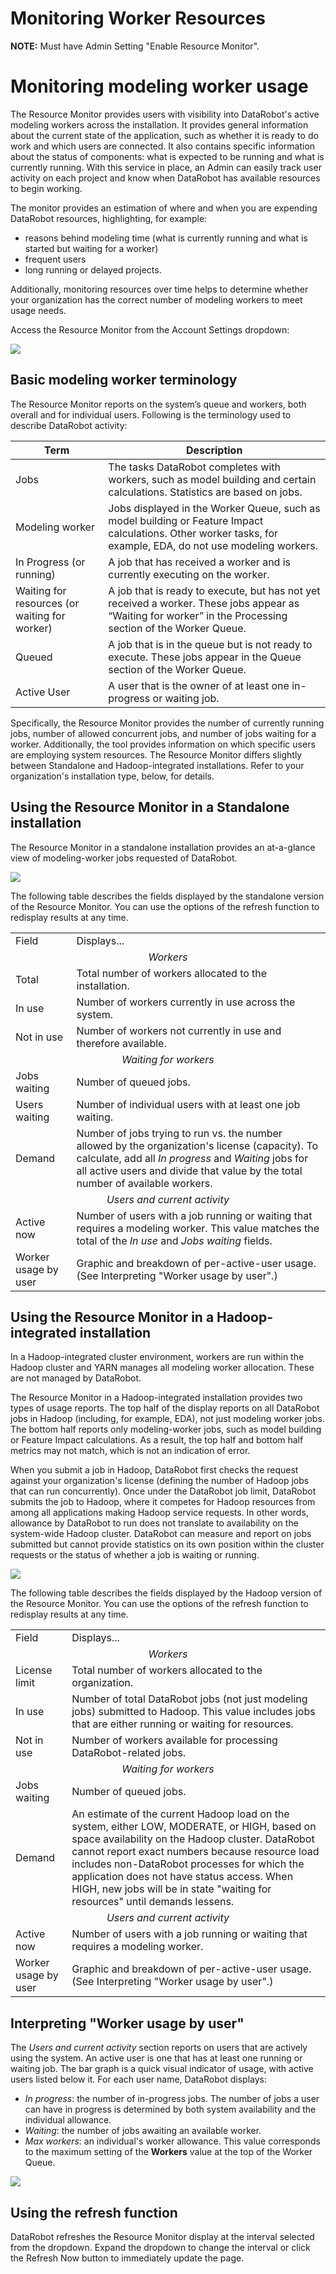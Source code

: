<a name="monitoring-resources"></a>
Monitoring Worker Resources
=============================

**NOTE:** Must have Admin Setting "Enable Resource Monitor".

# Monitoring modeling worker usage

The Resource Monitor provides users with visibility into DataRobot's active modeling workers across the installation. It provides general information about the current state of the application, such as whether it is ready to do work and which users are connected. It also contains specific information about the status of components: what is expected to be running and what is currently running. With this service in place, an Admin can easily track user activity on each project and know when DataRobot has available resources to begin working.

The monitor provides an estimation of where and when you are expending DataRobot resources, highlighting, for example:

* reasons behind modeling time (what is currently running and what is started but waiting for a worker)
* frequent users
* long running or delayed projects.

Additionally, monitoring resources over time helps to determine whether your organization has the correct number of modeling workers to meet usage needs.

Access the Resource Monitor from the Account Settings dropdown:

![](images/resource-monitor-enable.png)

## Basic modeling worker terminology

The Resource Monitor reports on the system’s queue and workers, both overall and for individual users. Following is the terminology used to describe DataRobot activity:

Term | Description
----- | -----------
Jobs | The tasks DataRobot completes with workers, such as model building and certain calculations. Statistics are based on jobs.
Modeling worker | Jobs displayed in the Worker Queue, such as model building or Feature Impact calculations. Other worker tasks, for example, EDA, do not use modeling workers.
In Progress (or running) | A job that has received a worker and is currently executing on the worker.
Waiting for resources (or waiting for worker) | A job that is ready to execute, but has not yet received a worker. These jobs appear as “Waiting for worker” in the Processing section of the Worker Queue.
Queued | A job that is in the queue but is not ready to execute. These jobs appear in the Queue section of the Worker Queue.
Active User | A user that is the owner of at least one in-progress or waiting job.

Specifically, the Resource Monitor provides the number of currently running jobs, number of allowed concurrent jobs, and number of jobs waiting for a worker. Additionally, the tool provides information on which specific users are employing system resources. The Resource Monitor differs slightly between Standalone and Hadoop-integrated installations. Refer to your organization's installation type, below, for details.

<a name="docker"></a>
## Using the Resource Monitor in a Standalone installation

The Resource Monitor in a standalone installation provides an at-a-glance view of modeling-worker jobs requested of DataRobot.

![](images/resource-monitor-docker.png)

The following table describes the fields displayed by the standalone version of the Resource Monitor. You can use the options of the refresh function to redisplay results at any time.


<table>
  <tr>
    <td>Field</td>
    <td>Displays...</td>
  </tr>
  <tr>
    <td align="center" colspan="2"><em>Workers</em></td>
     <tr>
    <td>Total</td>
    <td>Total number of workers allocated to the installation.</td>
  </tr>
  <tr>
    <td>In use</td>
    <td>Number of workers currently in use across the system.</td>
  </tr>
   <tr>
    <td>Not in use</td>
    <td>Number of workers not currently in use and therefore available.</td>
  </tr>
<tr>
    <td align="center" colspan="2"><em>Waiting for workers</em></td>
     <tr>
    <td>Jobs waiting</td>
    <td>Number of queued jobs.</td>
  </tr>
  <tr>
    <td>Users waiting</td>
    <td>Number of individual users with at least one job waiting.</td>
  </tr>
   <tr>
    <td>Demand</td>
    <td>Number of jobs trying to run vs. the number allowed by the organization's license (capacity). To calculate, add all <em>In progress</em> and <em>Waiting</em> jobs for all active users and divide that value by the total number of available workers. </td>
  </tr>
  <tr>
    <td align="center" colspan="2"><em>Users and current activity</em></td>
     <tr>
    <td>Active now</td>
    <td>Number of users with a job running or waiting that requires a modeling worker. This value matches the total of the <em>In use</em> and <em>Jobs waiting</em> fields.</td>
  </tr>
  <tr>
    <td>Worker usage by user</td>
    <td>Graphic and breakdown of per-active-user usage. (See Interpreting "Worker usage by user".)</td>
  </tr>
   </table>


<a name="hadoop"></a>
## Using the Resource Monitor in a Hadoop-integrated installation

In a Hadoop-integrated cluster environment, workers are run within the Hadoop cluster and YARN manages all modeling worker allocation. These are not managed by DataRobot.

The Resource Monitor in a Hadoop-integrated installation provides two types of usage reports. The top half of the display reports on all DataRobot jobs in Hadoop (including, for example, EDA), not just modeling worker jobs. The bottom half reports only modeling-worker jobs, such as model building or Feature Impact calculations. As a result, the top half and bottom half metrics may not match, which is not an indication of error.

When you submit a job in Hadoop, DataRobot first checks the request against your organization's license (defining the number of Hadoop jobs that can run concurrently). Once under the DataRobot job limit, DataRobot submits the job to Hadoop, where it competes for Hadoop resources from among all applications making Hadoop service requests. In other words, allowance by DataRobot to run does not translate to availability on the system-wide Hadoop cluster. DataRobot can measure and report on jobs submitted but cannot provide statistics on its own position within the cluster requests or the status of whether a job is waiting or running.

![](images/resource-monitor-hadoop.png)

The following table describes the fields displayed by the Hadoop version of the Resource Monitor. You can use the options of the refresh function to redisplay results at any time.

<table>
  <tr>
    <td>Field</td>
    <td>Displays...</td>
  </tr>
  <tr>
    <td align="center" colspan="2"><em>Workers</em></td>
     <tr>
    <td>License limit</td>
    <td>Total number of workers allocated to the organization.</td>
  </tr>
  <tr>
    <td>In use</td>
    <td>Number of total DataRobot jobs (not just modeling jobs) submitted to Hadoop. This value includes jobs that are either running or waiting for resources.</td>
  </tr>
   <tr>
    <td>Not in use</td>
    <td>Number of workers available for processing DataRobot-related jobs.</td>
  </tr>
<tr>
    <td align="center" colspan="2"><em>Waiting for workers</em></td>
     <tr>
    <td>Jobs waiting</td>
    <td>Number of queued jobs.</td>
  </tr>
   <tr>
    <td>Demand</td>
    <td>An estimate of the current Hadoop load on the system, either LOW, MODERATE, or HIGH, based on space availability on the Hadoop cluster. DataRobot cannot report exact numbers because resource load includes non-DataRobot processes for which the application does not have status access. When HIGH, new jobs will be in state "waiting for resources" until demands lessens.</td>
  </tr>
  <tr>
    <td align="center" colspan="2"><em>Users and current activity</em></td>
     <tr>
    <td>Active now</td>
    <td>Number of users with a job running or waiting that requires a modeling worker.</td>
  </tr>
  <tr>
    <td>Worker usage by user</td>
    <td>Graphic and breakdown of per-active-user usage. (See Interpreting "Worker usage by user".)</td>
  </tr>
   </table>

<a name="usage"></a>
## Interpreting "Worker usage by user"

The <em>Users and current activity</em> section reports on users that are actively using the system. An active user is one that has at least one running or waiting job. The bar graph is a quick visual indicator of usage, with active users listed below it. For each user name, DataRobot displays:

* <em>In progress</em>: the number of in-progress jobs. The number of jobs a user can have in progress is determined by both system availability and the individual allowance.
* <em>Waiting</em>: the number of jobs awaiting an available worker.
* <em>Max workers</em>: an individual's worker allowance. This value corresponds to the maximum setting of the **Workers** value at the top of the Worker Queue.

![](images/resource-monitor-usage.png)


<a name="refresh"></a>
## Using the refresh function

DataRobot refreshes the Resource Monitor display at the interval selected from the dropdown. Expand the dropdown to change the interval or click the Refresh Now button to immediately update the page.
